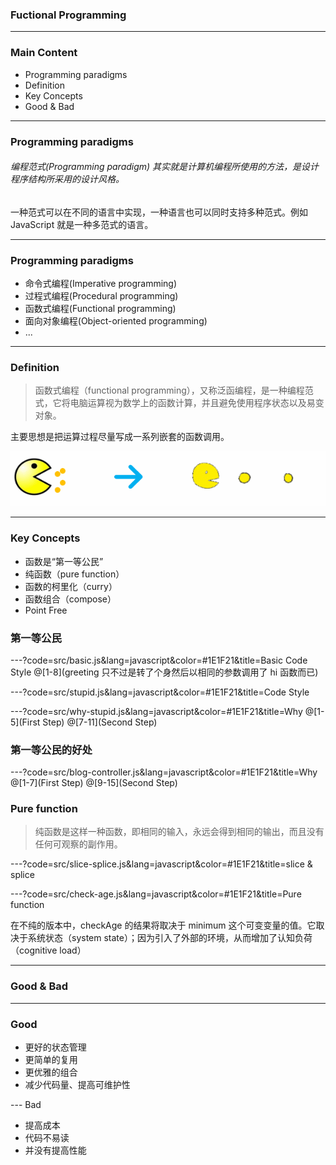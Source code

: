 ### Fuctional Programming

---
### Main Content
- Programming paradigms
- Definition
- Key Concepts
- Good & Bad

---
### Programming paradigms

###### 编程范式(Programming paradigm) 其实就是计算机编程所使用的方法，是设计程序结构所采用的设计风格。

一种范式可以在不同的语言中实现，一种语言也可以同时支持多种范式。例如 JavaScript 就是一种多范式的语言。

---
### Programming paradigms

- 命令式编程(Imperative programming)
- 过程式编程(Procedural programming)
- 函数式编程(Functional programming)
- 面向对象编程(Object-oriented programming)
- ...

---
### Definition

> 函数式编程（functional programming），又称泛函编程，是一种编程范式，它将电脑运算视为数学上的函数计算，并且避免使用程序状态以及易变对象。

主要思想是把运算过程尽量写成一系列嵌套的函数调用。

![](assets/image/fp.gif)

---
### Key Concepts

- 函数是“第一等公民”
- 纯函数（pure function）
- 函数的柯里化（curry）
- 函数组合（compose）
- Point Free

### 第一等公民

---?code=src/basic.js&lang=javascript&color=#1E1F21&title=Basic Code Style
@[1-8](greeting 只不过是转了个身然后以相同的参数调用了 hi 函数而已)

---?code=src/stupid.js&lang=javascript&color=#1E1F21&title=Code Style

---?code=src/why-stupid.js&lang=javascript&color=#1E1F21&title=Why
@[1-5](First Step)
@[7-11](Second Step)

### 第一等公民的好处

---?code=src/blog-controller.js&lang=javascript&color=#1E1F21&title=Why
@[1-7](First Step)
@[9-15](Second Step)

### Pure function

> 纯函数是这样一种函数，即相同的输入，永远会得到相同的输出，而且没有任何可观察的副作用。

---?code=src/slice-splice.js&lang=javascript&color=#1E1F21&title=slice & splice

---?code=src/check-age.js&lang=javascript&color=#1E1F21&title=Pure function

在不纯的版本中，checkAge 的结果将取决于 minimum 这个可变变量的值。它取决于系统状态（system state）；因为引入了外部的环境，从而增加了认知负荷（cognitive load）

---
### Good & Bad

---
### Good
- 更好的状态管理
- 更简单的复用
- 更优雅的组合
- 减少代码量、提高可维护性

--- Bad
- 提高成本
- 代码不易读
- 并没有提高性能

